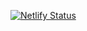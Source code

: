 [![Netlify Status](https://api.netlify.com/api/v1/badges/f804202a-26c1-495d-95c0-ba70c33f1227/deploy-status)](https://app.netlify.com/projects/aniekans-portfolio/deploys)
